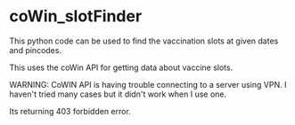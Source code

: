 # coWin_slotFinder
This python code can be used to find the vaccination slots at given dates and pincodes.

This uses the coWin API for getting data about vaccine slots.

WARNING:
CoWIN API is having trouble connecting to a server using VPN. I haven't tried many cases but it didn't work when I use one.

Its returning 403 forbidden error.
